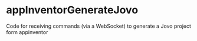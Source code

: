 # appInventorGenerateJovo
Code for receiving commands (via a WebSocket) to generate a Jovo project form appinventor
